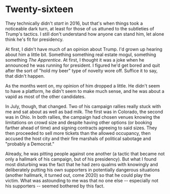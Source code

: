 # Twenty-sixteen

They technically didn't _start_ in 2016, but that's when things took a noticeable dark turn, at least for those of us attuned to the subtleties of Trump's tactics. I still don't understand how anyone can stand him, let alone think he's fit for presidency.

At first, I didn't have much of an opinion about Trump. I'd grown up hearing about him a little bit. Something something real estate mogul, something something _The Apprentice_. At first, I thought it was a joke when he announced he was running for president. I figured he'd get bored and quit after the sort of "hold my beer" type of novelty wore off. Suffice it to say, that didn't happen.

As the months went on, my opinion of him dropped a little. He didn't seem to have a platform, he didn't seem to make much sense, and he was about a vapid as most of the other candidates.

In July, though, that changed. Two of his campaign rallies really stuck with me and sat about as well as bad milk. The first was in Colorado, the second was in Ohio. In both rallies, the campaign had chosen venues knowing the limitations on crowd size and despite having other options (or booking farther ahead of time) and signing contracts agreeing to said sizes. They then proceeded to sell more tickets than the allowed occupancy, then accused the host city and their fire marshals of political sabotage and "probably a Democrat."

Already, he was pitting people against one another (a tactic that became not only a hallmark of his campaign, but of his presidency). But what I found most disturbing was the fact that he had zero qualms with knowingly and deliberately putting his own supporters in potentially dangerous situations (another hallmark, it turned out, come 2020) so that he could play the victim. What was astounding to me was that no one else -- especially not his supporters -- seemed bothered by this fact.